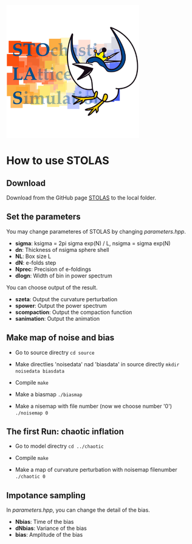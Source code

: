 <img src="source/STOLAS_NO_BG.png" width="350">

# How to use STOLAS

## Download
Download from the GitHub page [STOLAS](https://github.com/STOchasticLAtticeSimulation/STOLAS_dist) to the local folder.

## Set the parameters
You may change parameteres of STOLAS by changing *parameters.hpp*.
- **sigma**: ksigma = 2pi sigma exp(N) / L, nsigma = sigma exp(N)
- **dn**: Thickness of nsigma sphere shell
- **NL**: Box size L
- **dN**: e-folds step
- **Nprec**: Precision of e-foldings
- **dlogn**: Width of bin in power spectrum

You can choose output of the result.
- **szeta**: Output the curvature perturbation
- **spower**: Output the power spectrum
- **scompaction**: Output the compaction function
- **sanimation**: Output the animation




## Make map of noise and bias
- Go to source directry
`cd source`

- Make directlies 'noisedata' nad 'biasdata' in source directly
`mkdir noisedata biasdata`

- Compile 
`make`

- Make a biasmap
`./biasmap`

- Make a nisemap with file number (now we choose number '0')
`./noisemap 0`


## The first Run: chaotic inflation
- Go to model directry
`cd ../chaotic`

- Compile
`make`

- Make a map of curvature perturbation with noisemap filenumber
`./chaotic 0`



## Impotance sampling
In *parameters.hpp*, you can change the detail of the bias.
- **Nbias**: Time of the bias
- **dNbias**: Variance of the bias
- **bias**: Amplitude of the bias

